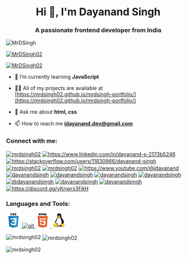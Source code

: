 <!-- ### Hi there 👋 -->

<!--
**dayanand-singh/dayanand-singh** is a ✨ _special_ ✨ repository because its `README.md` (this file) appears on your GitHub profile.

Here are some ideas to get you started:

- 🔭 I’m currently working on ...
- 🌱 I’m currently learning ...
- 👯 I’m looking to collaborate on ...
- 🤔 I’m looking for help with ...
- 💬 Ask me about ...
- 📫 How to reach me: ...
- 😄 Pronouns: ...
- ⚡ Fun fact: ...
-->


<!--  -->

<h1 align="center">Hi 👋, I'm Dayanand Singh</h1>
<h3 align="center">A passionate frontend developer from India</h3>

<p align="left"> <img src="https://komarev.com/ghpvc/?username=MrDSingh02&label=Profile%20views&color=0e75b6&style=flat" alt="MrDSingh" /> </p>

<p align="left"> <a href="https://github.com/ryo-ma/github-profile-trophy"><img src="https://github-profile-trophy.vercel.app/?username=MrDSingh02" alt="MrDSingh02" /></a> </p>

<p align="left"> <a href="https://twitter.com/MrDSingh02" target="blank"><img src="https://img.shields.io/twitter/follow/MrDSingh02?logo=twitter&style=for-the-badge" alt="MrDSingh02" /></a> </p>

- 🌱 I’m currently learning **JavaScript**

- 👨‍💻 All of my projects are available at [https://mrdsingh02.github.io/mrdsingh-portfolio/](https://mrdsingh02.github.io/mrdsingh-portfolio/)

- 💬 Ask me about **html, css**

- 📫 How to reach me **idayanand.dev@gmail.com**

<h3 align="left">Connect with me:</h3>
<p align="left">
<a href="https://twitter.com/mrdsingh02" target="blank"><img align="center" src="https://raw.githubusercontent.com/rahuldkjain/github-profile-readme-generator/master/src/images/icons/Social/twitter.svg" alt="mrdsingh02" height="30" width="40" /></a>
<a href="https://www.linkedin.com/in/dayanand-s-2173b5246" target="blank"><img align="center" src="https://raw.githubusercontent.com/rahuldkjain/github-profile-readme-generator/master/src/images/icons/Social/linked-in-alt.svg" alt="https://www.linkedin.com/in/dayanand-s-2173b5246" height="30" width="40" /></a>
<a href="https://stackoverflow.com/users/11830966/dayanand-singh" target="blank"><img align="center" src="https://raw.githubusercontent.com/rahuldkjain/github-profile-readme-generator/master/src/images/icons/Social/stack-overflow.svg" alt="https://stackoverflow.com/users/11830966/dayanand-singh" height="30" width="40" /></a>
<a href="https://fb.com/mrdsingh02" target="blank"><img align="center" src="https://raw.githubusercontent.com/rahuldkjain/github-profile-readme-generator/master/src/images/icons/Social/facebook.svg" alt="mrdsingh02" height="30" width="40" /></a>
<a href="https://instagram.com/mrdsingh02" target="blank"><img align="center" src="https://raw.githubusercontent.com/rahuldkjain/github-profile-readme-generator/master/src/images/icons/Social/instagram.svg" alt="mrdsingh02" height="30" width="40" /></a>
<a href="https://www.youtube.com/@idayanand" target="blank"><img align="center" src="https://raw.githubusercontent.com/rahuldkjain/github-profile-readme-generator/master/src/images/icons/Social/youtube.svg" alt="https://www.youtube.com/@idayanand" height="30" width="40" /></a>
<a href="https://www.codechef.com/users/dayanandsingh" target="blank"><img align="center" src="https://cdn.jsdelivr.net/npm/simple-icons@3.1.0/icons/codechef.svg" alt="dayanandsingh" height="30" width="40" /></a>
<a href="https://www.hackerrank.com/dayanandsingh" target="blank"><img align="center" src="https://raw.githubusercontent.com/rahuldkjain/github-profile-readme-generator/master/src/images/icons/Social/hackerrank.svg" alt="dayanandsingh" height="30" width="40" /></a>
<a href="https://codeforces.com/profile/dayanandsingh" target="blank"><img align="center" src="https://raw.githubusercontent.com/rahuldkjain/github-profile-readme-generator/master/src/images/icons/Social/codeforces.svg" alt="dayanandsingh" height="30" width="40" /></a>
<a href="https://www.leetcode.com/dayanandsingh" target="blank"><img align="center" src="https://raw.githubusercontent.com/rahuldkjain/github-profile-readme-generator/master/src/images/icons/Social/leet-code.svg" alt="dayanandsingh" height="30" width="40" /></a>
<a href="https://www.hackerearth.com/@dayanandsingh" target="blank"><img align="center" src="https://raw.githubusercontent.com/rahuldkjain/github-profile-readme-generator/master/src/images/icons/Social/hackerearth.svg" alt="@dayanandsingh" height="30" width="40" /></a>
<a href="https://auth.geeksforgeeks.org/user/dayanandsingh" target="blank"><img align="center" src="https://raw.githubusercontent.com/rahuldkjain/github-profile-readme-generator/master/src/images/icons/Social/geeks-for-geeks.svg" alt="dayanandsingh" height="30" width="40" /></a>
<a href="https://www.topcoder.com/members/dayanandsingh" target="blank"><img align="center" src="https://raw.githubusercontent.com/rahuldkjain/github-profile-readme-generator/master/src/images/icons/Social/topcoder.svg" alt="dayanandsingh" height="30" width="40" /></a>
<a href="https://discord.gg/https://discord.gg/yKnwrx3FAH" target="blank"><img align="center" src="https://raw.githubusercontent.com/rahuldkjain/github-profile-readme-generator/master/src/images/icons/Social/discord.svg" alt="https://discord.gg/yKnwrx3FAH" height="30" width="40" /></a>
</p>

<h3 align="left">Languages and Tools:</h3>
<p align="left"> <a href="https://www.w3schools.com/css/" target="_blank" rel="noreferrer"> <img src="https://raw.githubusercontent.com/devicons/devicon/master/icons/css3/css3-original-wordmark.svg" alt="css3" width="40" height="40"/> </a> <a href="https://git-scm.com/" target="_blank" rel="noreferrer"> <img src="https://www.vectorlogo.zone/logos/git-scm/git-scm-icon.svg" alt="git" width="40" height="40"/> </a> <a href="https://www.w3.org/html/" target="_blank" rel="noreferrer"> <img src="https://raw.githubusercontent.com/devicons/devicon/master/icons/html5/html5-original-wordmark.svg" alt="html5" width="40" height="40"/> </a> <a href="https://www.linux.org/" target="_blank" rel="noreferrer"> <img src="https://raw.githubusercontent.com/devicons/devicon/master/icons/linux/linux-original.svg" alt="linux" width="40" height="40"/> </a> </p>

<p><img align="left" src="https://github-readme-stats.vercel.app/api/top-langs?username=mrdsingh02&show_icons=true&locale=en&layout=compact" alt="mrdsingh02" /></p>

<p>&nbsp;<img align="center" src="https://github-readme-stats.vercel.app/api?username=mrdsingh02&show_icons=true&locale=en" alt="mrdsingh02" /></p>

<p><img align="center" src="https://github-readme-streak-stats.herokuapp.com/?user=mrdsingh02&" alt="mrdsingh02" /></p>

